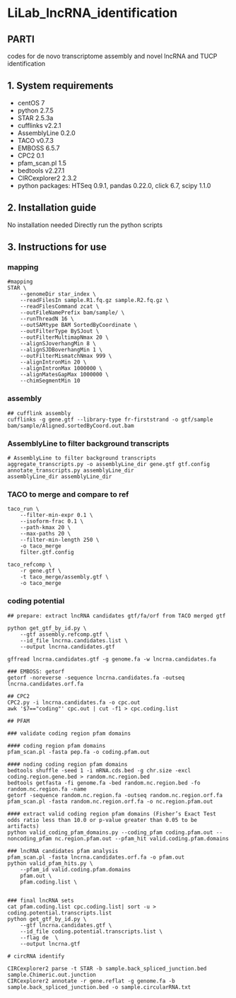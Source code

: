 # LiLab_lncRNA_identification

## PARTI
codes for de novo transcriptome assembly and novel lncRNA and TUCP identification

## 1. System requirements

- centOS 7
- python 2.7.5
- STAR 2.5.3a
- cufflinks v2.2.1
- AssemblyLine 0.2.0
- TACO v0.7.3
- EMBOSS 6.5.7
- CPC2 0.1
- pfam_scan.pl 1.5
- bedtools v2.27.1
- CIRCexplorer2 2.3.2
- python packages: HTSeq 0.9.1, pandas 0.22.0, click 6.7, scipy 1.1.0

## 2. Installation guide

No installation needed
Directly run the python scripts

##  3. Instructions for use

### mapping 

```
#mapping
STAR \
    --genomeDir star_index \
    --readFilesIn sample.R1.fq.gz sample.R2.fq.gz \
    --readFilesCommand zcat \
    --outFileNamePrefix bam/sample/ \
    --runThreadN 16 \
    --outSAMtype BAM SortedByCoordinate \
    --outFilterType BySJout \
    --outFilterMultimapNmax 20 \
    --alignSJoverhangMin 8 \
    --alignSJDBoverhangMin 1 \
    --outFilterMismatchNmax 999 \
    --alignIntronMin 20 \
    --alignIntronMax 1000000 \
    --alignMatesGapMax 1000000 \
    --chimSegmentMin 10
```

### assembly
```
## cufflink assembly
cufflinks -g gene.gtf --library-type fr-firststrand -o gtf/sample bam/sample/Aligned.sortedByCoord.out.bam
```

### AssemblyLine to filter background transcripts
```
# AssemblyLine to filter background transcripts
aggregate_transcripts.py -o assemblyLine_dir gene.gtf gtf.config
annotate_transcripts.py assemblyLine_dir
assemblyLine_dir assemblyLine_dir
```
### TACO to merge and compare to ref
```
taco_run \
    --filter-min-expr 0.1 \
    --isoform-frac 0.1 \
    --path-kmax 20 \
    --max-paths 20 \
    --filter-min-length 250 \
    -o taco_merge
    filter.gtf.config

taco_refcomp \
    -r gene.gtf \
    -t taco_merge/assembly.gtf \
    -o taco_merge
```
### coding potential
```
## prepare: extract lncRNA candidates gtf/fa/orf from TACO merged gtf

python get_gtf_by_id.py \
    --gtf assembly.refcomp.gtf \
    --id_file lncrna.candidates.list \
    --output lncrna.candidates.gtf

gffread lncrna.candidates.gtf -g genome.fa -w lncrna.candidates.fa

### EMBOSS: getorf
getorf -noreverse -sequence lncrna.candidates.fa -outseq lncrna.candidates.orf.fa

## CPC2
CPC2.py -i lncrna.candidates.fa -o cpc.out
awk '$7=="coding"' cpc.out | cut -f1 > cpc.coding.list

## PFAM

### validate coding region pfam domains

#### coding region pfam domains
pfam_scan.pl -fasta pep.fa -o coding.pfam.out

#### noding coding region pfam domains
bedtools shuffle -seed 1 -i mRNA.cds.bed -g chr.size -excl coding.region.gene.bed > random.nc.region.bed
bedtools getfasta -fi genome.fa -bed random.nc.region.bed -fo random.nc.region.fa -name
getorf -sequence random.nc.region.fa -outseq random.nc.region.orf.fa
pfam_scan.pl -fasta random.nc.region.orf.fa -o nc.region.pfam.out

#### extract valid coding region pfam domains (Fisher’s Exact Test odds ratio less than 10.0 or p-value greater than 0.05 to be artifacts)
python valid_coding_pfam_domains.py --coding_pfam coding.pfam.out --noncoding_pfam nc.region.pfam.out --pfam_hit valid.coding.pfam.domains

### lncRNA candidates pfam analysis
pfam_scan.pl -fasta lncrna.candidates.orf.fa -o pfam.out
python valid_pfam_hits.py \
    --pfam_id valid.coding.pfam.domains
    pfam.out \
    pfam.coding.list \


### final lncRNA sets
cat pfam.coding.list cpc.coding.list| sort -u > coding.potential.transcripts.list
python get_gtf_by_id.py \
    --gtf lncrna.candidates.gtf \
    --id_file coding.potential.transcripts.list \
    --flag de  \
    --output lncrna.gtf

# circRNA identify

CIRCexplorer2 parse -t STAR -b sample.back_spliced_junction.bed sample.Chimeric.out.junction
CIRCexplorer2 annotate -r gene.reflat -g genome.fa -b sample.back_spliced_junction.bed -o sample.circularRNA.txt
```
